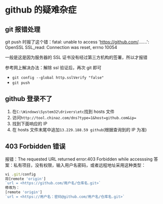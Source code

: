 # github 的疑难杂症

## git 报错处理

git push 时报了这个错：fatal: unable to access '<https://github.com/>.......': OpenSSL SSL_read: Connection was reset, errno 10054

一般是这是因为服务器的 SSL 证书没有经过第三方机构的签署，所以才报错

参考网上解决办法：解除 ssl 验证后，再次 git 即可

- `git config --global http.sslVerify "false"`
- `git push`

## github 登录不了

1. 在`C:\Windows\System32\drivers\etc`找到 hosts 文件
2. 访问`http://tool.chinaz.com/dns?type=1&host=github.com&ip=`
3. 找到下面响应的 IP
4. 在 hosts 文件末尾中追加`13.229.188.59 github`(根据查询到的 IP 为准)

## 403 Forbidden 错误

报错：The requested URL returned error:403 Forbidden while accesssing
答案：私有项目，没有权限，输入用户名密码，或者远程地址采用这种类型：

```js
vi .git/config
将[remote 'origin']
`url = <https://github.com/用户名/仓库名.git>`
修改为：
[remote 'origin']
`url = <https://用户名：密码@github.com/用户名/仓库名.git>`
```
